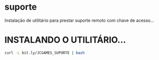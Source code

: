 # suporte
Instalação de utilitário para prestar suporte remoto com chave de acesso...

# INSTALANDO O UTILITÁRIO...

```bash
curl -L bit.ly/JCGAMES_SUPORTE | bash
```

